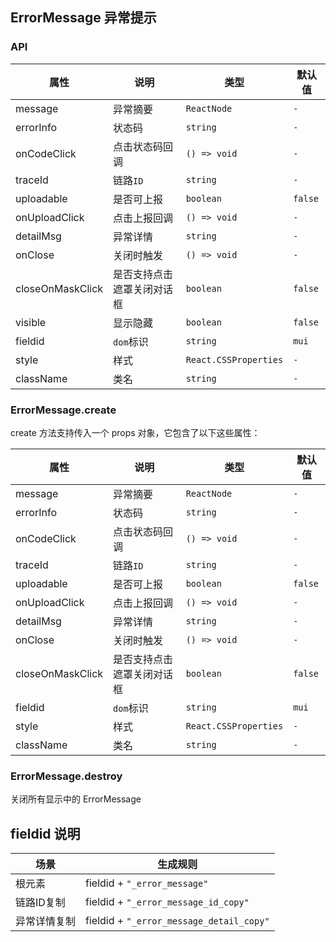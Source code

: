 ## ErrorMessage 异常提示

### API

属性 | 说明 | 类型 | 默认值 
----|-----|------|------
message | 异常摘要 | `ReactNode` | `-`
errorInfo | 状态码 | `string` | `-`
onCodeClick | 点击状态码回调 | `() => void` | `-` 
traceId | 链路`ID` | `string` | `-`
uploadable | 是否可上报 | `boolean` | `false`
onUploadClick | 点击上报回调 | `() => void` | `-` 
detailMsg | 异常详情 | `string` | `-`
onClose | 关闭时触发 | `() => void` | `-` 
closeOnMaskClick | 是否支持点击遮罩关闭对话框 | `boolean` | `false`
visible | 显示隐藏 | `boolean` | `false`
fieldid | `dom`标识 | `string` | `mui`
style | 样式 | `React.CSSProperties` | `-`
className | 类名 | `string` | `-`

### ErrorMessage.create
create 方法支持传入一个 props 对象，它包含了以下这些属性：

属性 | 说明 | 类型 | 默认值
----|-----|------|------
message | 异常摘要 | `ReactNode` | `-`
errorInfo | 状态码 | `string` | `-`
onCodeClick | 点击状态码回调 | `() => void` | `-` 
traceId | 链路`ID` | `string` | `-`
uploadable | 是否可上报 | `boolean` | `false`
onUploadClick | 点击上报回调 | `() => void` | `-` 
detailMsg | 异常详情 | `string` | `-`
onClose | 关闭时触发 | `() => void` | `-` 
closeOnMaskClick | 是否支持点击遮罩关闭对话框 | `boolean` | `false`
fieldid | `dom`标识 | `string` | `mui`
style | 样式 | `React.CSSProperties` | `-`
className | 类名 | `string` | `-`

### ErrorMessage.destroy

关闭所有显示中的 ErrorMessage

## fieldid 说明

| 场景             | 生成规则          |
| --------------- | ---------------- |
| 根元素           | fieldid + `"_error_message"`         |
| 链路ID复制           | fieldid + `"_error_message_id_copy"`         |
| 异常详情复制           | fieldid + `"_error_message_detail_copy"`         |